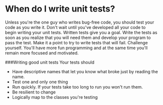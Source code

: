 # When do I write unit tests?

Unless you're the one guy who writes bug-free code, you should test your code as you write it. Don't wait until you've developed all your code to begin writing your unit tests. Written tests give you a goal. Write the tests as soon as you realize that you will need them and develop your program to pass the test. Make it a point to try to write tests that will fail. Challenge yourself. You'll have more fun programming and at the same time you'll remain more focused and motivated.

###Writing good unit tests
Your tests should
 * Have descriptive names that let you know what broke just by reading the name.
 * Test one and only one thing 
 * Run quickly. If your tests take too long to run you won't run them.
 * Be resilient to change
 * Logically map to the classes you're testing

